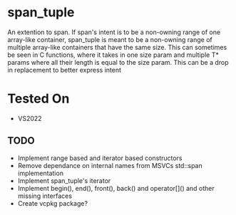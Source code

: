 # span_tuple
An extention to span. If span's intent is to be a non-owning range of one array-like container, span_tuple is meant to be a non-owning range of multiple array-like containers that have the same size. This can sometimes be seen in C functions, where it takes in one size param and multiple T* params where all their length is equal to the size param. This can be a drop in replacement to better express intent

# Tested On
- VS2022

## TODO
- Implement range based and iterator based constructors
- Remove dependance on internal names from MSVCs std::span implementation
- Implement span_tuple's iterator
- Implement begin(), end(), front(), back() and operator\[\]() and other missing interfaces
- Create vcpkg package?
